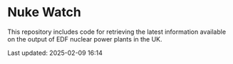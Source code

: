 # Nuke Watch

This repository includes code for retrieving the latest information available on the output of EDF nuclear power plants in the UK.

Last updated: 2025-02-09 16:14